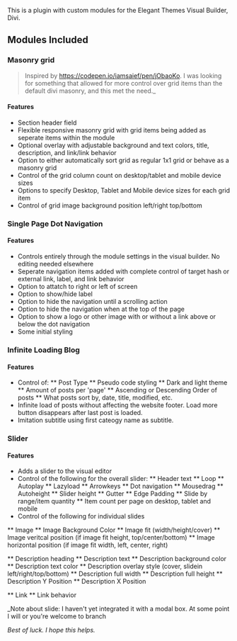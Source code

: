This is a plugin with custom modules for the Elegant Themes Visual Builder, Divi. 

## Modules Included

### Masonry grid
> Inspired by https://codepen.io/iamsaief/pen/jObaoKo. I was looking for something that allowed for more control over grid items than the default divi masonry, and this met the need._

#### Features
* Section header field
* Flexible responsive masonry grid with grid items being added as seperate items within the module
* Optional overlay with adjustable background and text colors, title, description, and link/link behavior
* Option to either automatically sort grid as regular 1x1 grid or behave as a masonry grid
* Control of the grid column count on desktop/tablet and mobile device sizes
* Options to specify Desktop, Tablet and Mobile device sizes for each grid item
* Control of grid image background position left/right top/bottom


### Single Page Dot Navigation
#### Features
* Controls entirely through the module settings in the visual builder. No editing needed elsewhere
* Seperate navigation items added with complete control of target hash or external link, label, and link behavior
* Option to attatch to right or left of screen
* Option to show/hide label
* Option to hide the navigation until a scrolling action
* Option to hide the navigation when at the top of the page
* Option to show a logo or other image with or without a link above or below the dot navigation
* Some initial styling

### Infinite Loading Blog
#### Features
* Control of:
** Post Type
** Pseudo code styling
** Dark and light theme
** Amount of posts per 'page'
** Ascending or Descending Order of posts
** What posts sort by, date, title, modified, etc.
* Infinite load of posts without affecting the website footer. Load more button disappears after last post is loaded.
* Imitation subtitle using first cateogy name as subtitle. 

### Slider
#### Features
* Adds a slider to the visual editor
* Control of the following for the overall slider:
** Header text
** Loop
** Autoplay
** Lazyload
** Arrowkeys
** Dot navigation
** Mousedrag
** Autoheight
** Slider height
** Gutter
** Edge Padding
** Slide by range/item quantity
** Item count per page on desktop, tablet and mobile
* Control of the following for individual slides

** Image
** Image Background Color
** Image fit (width/height/cover)
** Image veritcal position (if image fit height, top/center/bottom)
** Image horizontal position (if image fit width, left, center, right)

** Description heading
** Description text
** Description background color
** Description text color
** Description overlay style (cover, slidein left/right/top/bottom)
** Description full width
** Description full height
** Description Y Position
** Description X Position

** Link
** Link behavior


_Note about slide: I haven't yet integrated it with a modal box. At some point I will or you're welcome to branch

_Best of luck. I hope this helps._
